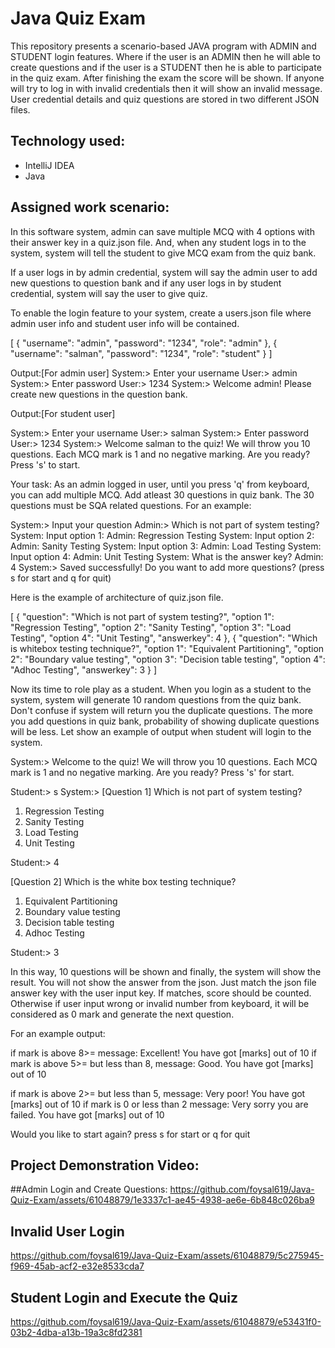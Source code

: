 # Java Quiz Exam
This repository presents a scenario-based JAVA program with ADMIN and STUDENT login features. Where if the user is an ADMIN then he will able to create questions and if the user is a STUDENT then he is able to participate in the quiz exam. After finishing the exam the score will be shown. If anyone will try to log in with invalid credentials then it will show an invalid message. User credential details and quiz questions are stored in two different JSON files.

## Technology used: 
- IntelliJ IDEA
- Java

## Assigned work scenario:

In this software system, admin can save multiple MCQ with 4 options with their answer key in a quiz.json file. And, when any student logs in to the system, system will tell the student to give MCQ exam from the quiz bank.

If a user logs in by admin credential, system will say the admin user to add new questions to question bank
and if any user logs in  by student credential, system will say the user to give quiz. 

To enable the login feature to your system, create a users.json file where admin user info and student user info will be contained.

[
  {
    "username": "admin",
    "password": "1234",
    "role": "admin"
  },
  {
    "username": "salman",
    "password": "1234",
    "role": "student"
  }
]


Output:[For admin user]
System:> Enter your username
User:> admin
System:> Enter password
User:> 1234
System:> Welcome admin! Please create new questions in the question bank.

Output:[For student user]

System:> Enter your username
User:> salman
System:> Enter password
User:> 1234
System:> Welcome salman to the quiz! We will throw you 10 questions. Each MCQ mark is 1 and no negative marking. Are you ready? Press 's' to start.



Your task:
As an admin logged in user, until you press 'q' from keyboard, you can add multiple MCQ. Add atleast 30 questions in quiz bank. The 30 questions must be SQA related questions. For an example:

System:> Input your question
Admin:> Which is not part of system testing?
System: Input option 1:
Admin: Regression Testing
System: Input option 2:
Admin: Sanity Testing
System: Input option 3:
Admin: Load Testing
System: Input option 4:
Admin: Unit Testing
System: What is the answer key?
Admin: 4
System:> Saved successfully! Do you want to add more questions? (press s for start and q for quit)

Here is the example of architecture of quiz.json file.

[
  {
    "question": "Which is not part of system testing?",
    "option 1": "Regression Testing",
    "option 2": "Sanity Testing",
    "option 3": "Load Testing",
    "option 4": "Unit Testing",
    "answerkey": 4
  },
  {
    "question": "Which is whitebox testing technique?",
    "option 1": "Equivalent Partitioning",
    "option 2": "Boundary value testing",
    "option 3": "Decision table testing",
    "option 4": "Adhoc Testing",
    "answerkey": 3
  }
]


Now its time to role play as a student.
When you login as a student to the system, system will generate 10 random questions from the quiz bank. Don't confuse if system will return you the duplicate questions. The more you add questions in quiz bank, probability of showing duplicate questions will be less. 
Let show an example of output when student will login to the system.

System:> Welcome to the quiz! We will throw you 10 questions. Each MCQ mark is 1 and no negative marking. Are you ready? Press 's' for start.

Student:> s
System:> 
[Question 1] Which is not part of system testing?
1. Regression Testing
2. Sanity Testing
3. Load Testing
4. Unit Testing

Student:> 4

[Question 2] Which is the white box testing technique?
1. Equivalent Partitioning
2. Boundary value testing
3. Decision table testing
4. Adhoc Testing

Student:> 3


In this way, 10 questions will be shown and finally, the system will show the result. You will not show the answer from the json. Just match the json file answer key with the user input key. If matches, score should be counted. Otherwise if user input wrong or invalid number from keyboard, it will be considered as 0 mark and generate the next question.

For an example output:

if mark is above 8>= message: Excellent! You have got [marks] out of 10
if mark is above 5>= but less than 8, message: Good. You have got [marks] out of 10

if mark is above 2>= but less than 5, message: Very poor! You have got [marks] out of 10
if mark is 0 or less than 2 message: Very sorry you are failed. You have got [marks] out of 10

Would you like to start again? press s for start or q for quit


## Project Demonstration Video:

##Admin Login and Create Questions:
https://github.com/foysal619/Java-Quiz-Exam/assets/61048879/1e3337c1-ae45-4938-ae6e-6b848c026ba9

## Invalid User Login
https://github.com/foysal619/Java-Quiz-Exam/assets/61048879/5c275945-f969-45ab-acf2-e32e8533cda7

## Student Login and Execute the Quiz
https://github.com/foysal619/Java-Quiz-Exam/assets/61048879/e53431f0-03b2-4dba-a13b-19a3c8fd2381








